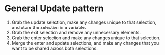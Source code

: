 # General Update pattern

1. Grab the update selection, make any changes unique to that selection, and store the selection in a variable.
2. Grab the exit selection and remove any unnecessary elements.
3. Grab the enter selection and make any changes unique to that selection.
4. Merge the enter and update selections, and make any changes that you want to be shared across both selections.